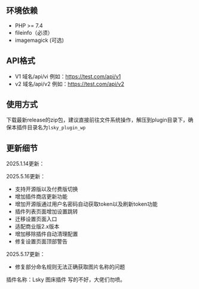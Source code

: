 
## 环境依赖
* PHP >= 7.4
* fileinfo（必须）
* imagemagick (可选)

## API格式

* V1
域名/api/vi
例如：https://test.com/api/v1
* v2
域名/api/v2
例如：https://test.com/api/v2

## 使用方式

下载最新release的zip包，建议直接前往文件系统操作，解压到plugin目录下，确保本插件目录名为`lsky_plugin_wp`

## 更新细节
2025.1.14更新：

2025.5.16更新：

* 支持开源版以及付费版切换
* 增加插件商店更新功能
* 增加开源版通过用户名密码自动获取token以及刷新token功能
* 插件列表页面增加设置跳转
* 迁移设置页面入口
* 适配商业版2.x版本
* 增加移除插件自动清理配置
* 修复设置页面顶部警告

2025.5.17更新：

* 修复部分命名规则无法正确获取图片名称的问题

插件名称：Lsky 图床插件
写的不好，大佬们勿喷。



